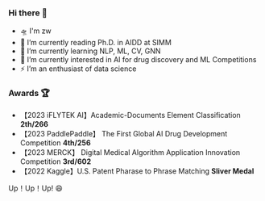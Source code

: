 ### Hi there 👋

- 🛸 I'm zw
- 🚀 I’m currently reading Ph.D. in AIDD at SIMM
- 🌱 I’m currently learning NLP, ML, CV, GNN
- 🔭 I’m currently interested in AI for drug discovery and ML Competitions
- ⚡ I’m an enthusiast of data science

### Awards 🏆
- 【2023 iFLYTEK AI】Academic-Documents Element Classification **2th/266**
- 【2023 PaddlePaddle】 The First Global AI Drug Development Competition **4th/256**
- 【2023 MERCK】 Digital Medical Algorithm Application Innovation Competition **3rd/602**
- 【2022 Kaggle】U.S. Patent Pharase to Phrase Matching **Sliver Medal**

Up！Up！Up! 😄

<!--
**medicine-wave/medicine-wave** is a ✨ _special_ ✨ repository because its `README.md` (this file) appears on your GitHub profile.

Here are some ideas to get you started:

- 🔭 I’m currently working on ...
- 🌱 I’m currently learning ...
- 👯 I’m looking to collaborate on ...
- 🤔 I’m looking for help with ...
- 💬 Ask me about ...
- 📫 How to reach me: ...
- 😄 Pronouns: ...
- ⚡ Fun fact: ...
-->

